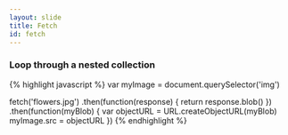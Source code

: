 ```yaml
---
layout: slide
title: Fetch
id: fetch
---
```

<section markdown="1">

### Loop through a nested collection

{% highlight javascript %}
var myImage = document.querySelector('img')

fetch('flowers.jpg')
.then(function(response) {
  return response.blob()
})
.then(function(myBlob) {
  var objectURL = URL.createObjectURL(myBlob)
  myImage.src = objectURL
})
{% endhighlight %}


</section>

